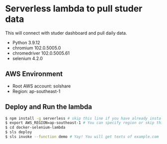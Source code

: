 # Serverless lambda to pull studer data

This will connect with studer dashboard and pull daily data.

- Python 3.9.12
- chromium 102.0.5005.0
- chromedriver 102.0.5005.61
- selenium 4.2.0

## AWS Environment
- Root AWS account: solshare
- Region: ap-southeast-1

## Deploy and Run the lambda

```bash
$ npm install -g serverless # skip this line if you have already installed Serverless Framework
$ export AWS_REGION=ap-southeast-1 # You can specify region or skip this line. us-east-1 will be used by default.
$ cd docker-selenium-lambda
$ sls deploy
$ sls invoke --function demo # Yay! You will get texts of example.com
```

